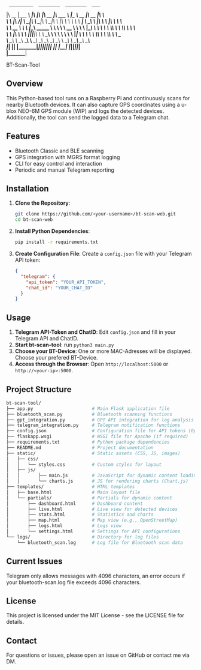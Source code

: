      _________  ________  ________  ___              
|\   __  \|\___   ___\            |\   ____\|\   ____\|\   __  \|\   ___  \              |\___   ___\\   __  \|\   __  \|\  \             
\ \  \|\ /\|___ \  \_|____________\ \  \___|\ \  \___|\ \  \|\  \ \  \\ \  \  ___________\|___ \  \_\ \  \|\  \ \  \|\  \ \  \            
 \ \   __  \   \ \  \|\____________\ \_____  \ \  \    \ \   __  \ \  \\ \  \|\____________\  \ \  \ \ \  \\\  \ \  \\\  \ \  \           
  \ \  \|\  \   \ \  \|____________|\|____|\  \ \  \____\ \  \ \  \ \  \\ \  \|____________|   \ \  \ \ \  \\\  \ \  \\\  \ \  \____      
   \ \_______\   \ \__\               ____\_\  \ \_______\ \__\ \__\ \__\\ \__\                 \ \__\ \ \_______\ \_______\ \_______\    
    \|_______|    \|__|              |\_________\|_______|\|__|\|__|\|__| \|__|                  \|__|  \|_______|\|_______|\|_______|    
                                     \|_________|                                                                                         
                                                                                                                                          
                                                                                                                                          


BT-Scan-Tool

## Overview
This Python-based tool runs on a Raspberry Pi and continuously scans for nearby Bluetooth devices. It can also capture GPS coordinates using a u-blox NEO-6M GPS module (WIP) and logs the detected devices. Additionally, the tool can send the logged data to a Telegram chat.

## Features
- Bluetooth Classic and BLE scanning
- GPS integration with MGRS format logging
- CLI for easy control and interaction
- Periodic and manual Telegram reporting

## Installation
1. **Clone the Repository**:
    ```bash
    git clone https://github.com/<your-username>/bt-scan-web.git
    cd bt-scan-web
    ```

2. **Install Python Dependencies**:
    ```bash
    pip install -r requirements.txt
    ```

3. **Create Configuration File**:
    Create a `config.json` file with your Telegram API token:
    ```json
    {
      "telegram": {
        "api_token": "YOUR_API_TOKEN",
        "chat_id": "YOUR_CHAT_ID"
      }
    }
    ```

## Usage
1. **Telegram API-Token and ChatID**:
   Edit `config.json` and fill in your Telegram API and ChatID.
2. **Start bt-scan-tool**:
   run `python3 main.py`
3. **Choose your BT-Device**:
   One or more MAC-Adresses will be displayed. Choose your prefered BT-Device.
4. **Access through the Browser**:
   Open `http://localhost:5000` or `http://<your-ip>:5000`.
    

## Project Structure
```bash
bt-scan-tool/
├── app.py                      # Main Flask application file
├── bluetooth_scan.py           # Bluetooth scanning functions
├── gpt_integration.py          # GPT API integration for log analysis
├── telegram_integration.py     # Telegram notification functions
├── config.json                 # Configuration file for API tokens (Optional)
├── flaskapp.wsgi               # WSGI file for Apache (if required)
├── requirements.txt            # Python package dependencies
├── README.md                   # Project documentation
├── static/                     # Static assets (CSS, JS, images)
│   ├── css/
│   │   └── styles.css          # Custom styles for layout
│   ├── js/
│   │       ├── main.js         # JavaScript for dynamic content loading
│   │       └── charts.js       # JS for rendering charts (Chart.js)
├── templates/                  # HTML templates
│   ├── base.html               # Main layout file
│   └── partials/               # Partials for dynamic content
│       ├── dashboard.html      # Dashboard content
│       ├── live.html           # Live view for detected devices
│       ├── stats.html          # Statistics and charts
│       ├── map.html            # Map view (e.g., OpenStreetMap)
│       ├── logs.html           # Logs view
│       └── settings.html       # Settings for API configurations
└── logs/                       # Directory for log files
    └── bluetooth_scan.log      # Log file for Bluetooth scan data
```
## Current Issues
Telegram only allows messages with 4096 characters, an error occurs if your bluetooth-scan.log file exceeds 4096 characters.

## License
This project is licensed under the MIT License - see the LICENSE file for details.

## Contact
For questions or issues, please open an issue on GitHub or contact me via DM.
